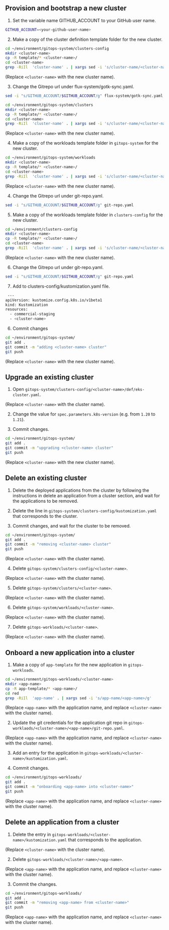 ## Provision and bootstrap a new cluster
1. Set the variable name GITHUB_ACCOUNT to your GitHub user name.
```bash
GITHUB_ACCOUNT=<your-github-user-name>
```

2. Make a copy of the cluster definition template folder for the new cluster.

```bash
cd ~/environment/gitops-system/clusters-config
mkdir <cluster-name>
cp -R template/* <cluster-name>/
cd <cluster-name>
grep -RiIl  'cluster-name' . | xargs sed -i 's/cluster-name/<cluster-name>/g'
```
(Replace `<cluster-name>` with the new cluster name).

3. Change the Gitrepo url under flux-system/gotk-sync.yaml. 
```bash
sed -i "s/GITHUB_ACCOUNT/$GITHUB_ACCOUNT/g" flux-system/gotk-sync.yaml 
```

```bash
cd ~/environment/gitops-system/clusters
mkdir <cluster-name>
cp -R template/* <cluster-name>/
cd <cluster-name>
grep -RiIl  'cluster-name' . | xargs sed -i 's/cluster-name/<cluster-name>/g'
```
(Replace `<cluster-name>` with the new cluster name).

4. Make a copy of the workloads template folder in `gitops-system` for the new cluster.

```bash
cd ~/environment/gitops-system/workloads
mkdir <cluster-name>
cp -R template/* <cluster-name>/
cd <cluster-name>
grep -RiIl  'cluster-name' . | xargs sed -i 's/cluster-name/<cluster-name>/g'
```
(Replace `<cluster-name>` with the new cluster name).

4. Change the Gitrepo url under git-repo.yaml. 
```bash
sed -i "s/GITHUB_ACCOUNT/$GITHUB_ACCOUNT/g" git-repo.yaml
```

5. Make a copy of the workloads template folder in `clusters-config` for the new cluster.

```bash
cd ~/environment/clusters-config
mkdir <cluster-name>
cp -R template/* <cluster-name>/
cd <cluster-name>
grep -RiIl  'cluster-name' . | xargs sed -i 's/cluster-name/<cluster-name>/g'
```
(Replace `<cluster-name>` with the new cluster name).

6. Change the Gitrepo url under git-repo.yaml. 
```bash
sed -i "s/GITHUB_ACCOUNT/$GITHUB_ACCOUNT/g" git-repo.yaml
```
7. Add <cluster-name> to clusters-config/kustomization.yaml file.
```bash
 ---
apiVersion: kustomize.config.k8s.io/v1beta1
kind: Kustomization
resources:
  - commercial-staging
  - <cluster-name>
```
  
6. Commit changes
```bash
cd ~/environment/gitops-system/
git add .
git commit -m "adding <cluster-name> cluster"
git push
```
(Replace `<cluster-name>` with the new cluster name).


## Upgrade an existing cluster
1. Open `gitops-system/clusters-config/<cluster-name>/def/eks-cluster.yaml`.

(Replace `<cluster-name>` with the cluster name).

2. Change the value for `spec.parameters.k8s-version` (e.g. from `1.20` to `1.21`).

3. Commit changes.
```bash
cd ~/environment/gitops-system/
git add .
git commit -m "upgrading <cluster-name> cluster"
git push
```
(Replace `<cluster-name>` with the new cluster name).

## Delete an existing cluster
1. Delete the deployed applications from the cluster by following the instructions in delete an application from a cluster section, and wait for the applications to be removed.

2. Delete the line in `gitops-system/clusters-config/kustomization.yaml` that corresponds to the cluster.
3. Commit changes, and wait for the cluster to be removed.

```bash
cd ~/environment/gitops-system/
git add .
git commit -m "removing <cluster-name> cluster"
git push
```
(Replace `<cluster-name>` with the cluster name).

4. Delete `gitops-system/clusters-config/<cluster-name>`.

(Replace `<cluster-name>` with the cluster name).

5. Delete `gitops-system/clusters/<cluster-name>`.

(Replace `<cluster-name>` with the cluster name).

6. Delete `gitops-system/workloads/<cluster-name>`.

(Replace `<cluster-name>` with the cluster name).

7. Delete `gitops-workloads/<cluster-name>`.

(Replace `<cluster-name>` with the cluster name).


## Onboard a new application into a cluster

1. Make a copy of `app-template` for the new application in `gitops-workloads`.

```bash
cd ~/environment/gitops-workloads/<cluster-name>
mkdir <app-name>
cp -R app-template/* <app-name>/
cd red
grep -RiIl  'app-name' . | xargs sed -i 's/app-name/<app-name>/g'
```

(Replace `<app-name>` with the application name, and replace `<cluster-name>` with the cluster name).

2. Update the git credentials for the application git repo in `gitops-worklaods/<cluster-name>/<app-name>/git-repo.yaml`.

(Replace `<app-name>` with the application name, and replace `<cluster-name>` with the cluster name).

3. Add an entry for the application in `gitops-workloads/<cluster-name>/kustomization.yaml`.

4. Commit changes.

```bash
cd ~/environment/gitops-workloads/
git add .
git commit -m "onboarding <app-name> into <cluster-name>"
git push
```
(Replace `<app-name>` with the application name, and replace `<cluster-name>` with the cluster name).

## Delete an application from a cluster

1. Delete the entry in `gitops-workloads/<cluster-name>/kustomization.yaml` that corresponds to the application.

(Replace `<cluster-name>` with the cluster name).

2. Delete `gitops-workloads/<cluster-name>/<app-name>`.

(Replace `<app-name>` with the application name, and replace `<cluster-name>` with the cluster name).

3. Commit the changes.

```bash
cd ~/environment/gitops-workloads/
git add .
git commit -m "removing <app-name> from <cluster-name>"
git push
```

(Replace `<app-name>` with the application name, and replace `<cluster-name>` with the cluster name).
